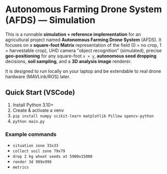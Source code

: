 # Autonomous Farming Drone System (AFDS) — Simulation

This is a runnable **simulation + reference implementation** for an agricultural project named **Autonomous Farming Drone System** (AFDS).
It focuses on a **square-foot Matrix** representation of the field (0 = no crop, 1 = harvestable crop), UHD camera "object recognition" (simulated),
precise **geo-positioning** for any square-foot `x × y`, **autonomous seed dropping** decisions, **soil sampling**, and a **3D analysis image** renderer.

It is designed to run locally on your laptop and be extendable to real drone hardware (MAVLink/ROS) later.

## Quick Start (VSCode)

1. Install Python 3.10+
2. Create & activate a venv
3. `pip install numpy scikit-learn matplotlib Pillow opencv-python`
4. `python main.py`

### Example commands
- `situation zone 33x33`
- `collect soil zone 79x79`
- `drop 2 kg wheat seeds at 5900x15000`
- `render 3d 999x999`
- `metrics`
